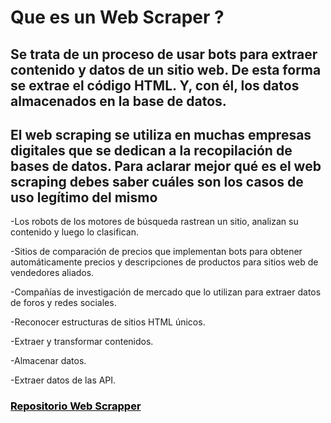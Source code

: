 # Que es un Web Scraper ?

## Se trata de un proceso de usar bots para extraer contenido y datos de un sitio web. De esta forma se extrae el código HTML. Y, con él, los datos almacenados en la base de datos.

## El web scraping se utiliza en muchas empresas digitales que se dedican a la recopilación de bases de datos. Para aclarar mejor qué es el web scraping debes saber cuáles son los casos de uso legítimo del mismo

-Los robots de los motores de búsqueda rastrean un sitio, analizan su contenido y luego lo clasifican.

-Sitios de comparación de precios que implementan bots para obtener automáticamente precios y descripciones de productos para sitios web de vendedores aliados.

-Compañías de investigación de mercado que lo utilizan para extraer datos de foros y redes sociales.

-Reconocer estructuras de sitios HTML únicos.

-Extraer y transformar contenidos.

-Almacenar datos.

-Extraer datos de las API.

### <a href="https://github.com/Rac00nSP/web-scraper" title="ir a proyecto" style="color:black">Repositorio Web Scrapper </a> 
